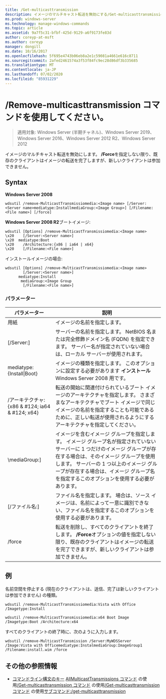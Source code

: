 ```yaml
---
title: /Get-multicasttransmission
description: イメージのマルチキャスト転送を無効にする/Get-multicasttransmission のリファレンス記事です。
ms.prod: windows-server
ms.technology: manage-windows-commands
ms.topic: article
ms.assetid: 9a7f5c31-bfbf-425d-9129-a6f9173fe83d
author: coreyp-at-msft
ms.author: coreyp
manager: dongill
ms.date: 10/16/2017
ms.openlocfilehash: 5f695e4743b06eb8a2e1c59081a4661e616c8711
ms.sourcegitcommit: 2afed2461574a3f53f84fc9ec28d86df3b335685
ms.translationtype: MT
ms.contentlocale: ja-JP
ms.lasthandoff: 07/02/2020
ms.locfileid: "85931229"
---
```

# <a name="using-the-remove-multicasttransmission-command"></a>/Remove-multicasttransmission コマンドを使用してください。

> 適用対象: Windows Server (半期チャネル)、Windows Server 2019、Windows Server 2016、Windows Server 2012 R2、Windows Server 2012

イメージのマルチキャスト転送を無効にします。 **/Force**を指定しない限り、既存のクライアントはイメージの転送を完了しますが、新しいクライアントは参加できません。

## <a name="syntax"></a>Syntax
**Windows Server 2008**
```
wdsutil /remove-MulticastTransmissiomedia:<Image name> [/Server:<Server name>mediatype:InstallmediaGroup:<Image Group>] [/Filename:<File name>] [/force]
```
**Windows Server 2008 R2**ブートイメージ:
```
wdsutil [Options] /remove-MulticastTransmissiomedia:<Image name>
\x20    [/Server:<Server name>]
\x20  mediatype:Boot
\x20    /Architecture:{x86 | ia64 | x64}
\x20    [/Filename:<File name>]
```
インストールイメージの場合:
```
wdsutil [Options] /remove-MulticastTransmissiomedia:<Image name>
        [/Server:<Server name>]
      mediatype:Install
       mediaGroup:<Image Group
        [/Filename:<File name>]
```
### <a name="parameters"></a>パラメーター
|パラメーター|説明|
|-------|--------|
用紙<Image name>|イメージの名前を指定します。|
|[/Server:<Server name>]|サーバーの名前を指定します。 NetBIOS 名または完全修飾ドメイン名 (FQDN) を指定できます。 サーバー名が指定されていない場合は、ローカル サーバーが使用されます。|
mediatype: {Install&#124;Boot}|イメージの種類を指定します。 このオプションに設定する必要があります **インストール** Windows Server 2008 用です。|
|/アーキテクチャ: {x86 & #124; ia64 & #124; x64}|転送の開始に関連付けられているブート イメージのアーキテクチャを指定します。 さまざまなアーキテクチャでブート イメージで同じイメージの名前を指定することも可能であるために、正しい転送が使用されるようにするアーキテクチャを指定してください。|
|\mediaGroup:<Image group name>]|イメージを含むイメージ グループを指定します。 イメージ グループ名が指定されていないサーバーに 1 つだけのイメージ グループが存在する場合は、そのイメージ グループを使用します。 サーバーの 1 つ以上のイメージ グループが存在する場合は、イメージ グループ名を指定するこのオプションを使用する必要があります。|
|[/ファイル名:<File name>]|ファイル名を指定します。 場合は、ソース イメージは、名前によって一意に識別できない、ファイル名を指定するこのオプションを使用する必要があります。|
|/force|転送を削除し、すべてのクライアントを終了します。 **/Force**オプションの値を指定しない限り、既存のクライアントはイメージの転送を完了できますが、新しいクライアントは参加できません。|
## <a name="examples"></a>例
名前空間を停止する (現在のクライアントは、送信、完了は新しいクライアントは参加できません) の種類。
```
wdsutil /remove-MulticastTransmissiomedia:Vista with Office
/Imagetype:Install
```
```
wdsutil /remove-MulticastTransmissiomedia:x64 Boot Image
/Imagetype:Boot /Architecture:x64
```
すべてのクライアントの終了時に、次のように入力します。
```
wdsutil /remove-MulticastTransmission /Server:MyWDSServer
/Image:Vista with Officemediatype:InstalmediaGroup:ImageGroup1
/Filename:install.wim /force
```
## <a name="additional-references"></a>その他の参照情報
- [コマンドライン構文のキー](command-line-syntax-key.md) 
[AllMulticastTransmissions コマンド](using-the-get-allmulticasttransmissions-command.md) 
 の使用[/Get-multicasttransmission コマンド](using-the-get-multicasttransmission-command.md) 
 の使用[/Get-multicasttransmission コマンド](using-the-new-multicasttransmission-command.md) 
 の使用[サブコマンド:/get-multicasttransmission](subcommand-start-multicasttransmission.md)
